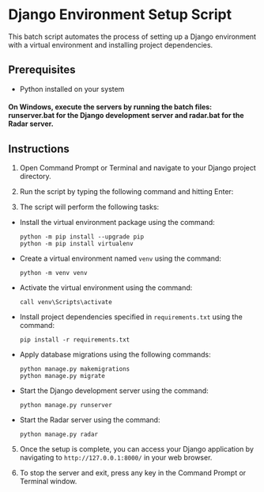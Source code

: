 # Django Environment Setup Script

This batch script automates the process of setting up a Django environment with a virtual environment and installing project dependencies.

## Prerequisites

- Python installed on your system

#### On Windows, execute the servers by running the batch files: runserver.bat for the Django development server and radar.bat for the Radar server.

## Instructions

1. Open Command Prompt or Terminal and navigate to your Django project directory.

2. Run the script by typing the following command and hitting Enter:

3. The script will perform the following tasks:
- Install the virtual environment package using the command:
  ```
  python -m pip install --upgrade pip
  python -m pip install virtualenv
  ```
- Create a virtual environment named `venv` using the command:
  ```
  python -m venv venv
  ```
- Activate the virtual environment using the command:
  ```
  call venv\Scripts\activate
  ```
- Install project dependencies specified in `requirements.txt` using the command:
  ```
  pip install -r requirements.txt
  ```
- Apply database migrations using the following commands:
  ```
  python manage.py makemigrations
  python manage.py migrate
  ```
- Start the Django development server using the command:
  ```
  python manage.py runserver
  ```
  
- Start the Radar server using the command:
  ```
  python manage.py radar
  ```

5. Once the setup is complete, you can access your Django application by navigating to `http://127.0.0.1:8000/` in your web browser.

6. To stop the server and exit, press any key in the Command Prompt or Terminal window.
